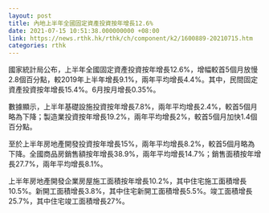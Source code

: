 ```yaml
---
layout: post
title: 內地上半年全國固定資產投資按年增長12.6%
date: 2021-07-15 10:51:38.000000000 +08:00
link: https://news.rthk.hk/rthk/ch/component/k2/1600889-20210715.htm
categories: rthk
---
```


國家統計局公布，上半年全國固定資產投資按年增長12.6%，增幅較首5個月放慢2.8個百分點，較2019年上半年增長9.1%，兩年平均增長4.4%。其中，民間固定資產投資按年增長15.4%。6月按月增長0.35%。

數據顯示，上半年基礎設施投資按年增長7.8%，兩年平均增長2.4%，較首5個月略為下降；製造業投資按年增長19.2%，兩年平均增長2%，較首5個月加快1.4個百分點。

至於上半年房地產開發投資按年增長15%，兩年平均增長8.2%，較首5個月略為下降。全國商品房銷售額按年增長38.9%，兩年平均增長14.7%；銷售面積按年增長27.7%，兩年平均增長8.1%。

上半年房地產開發企業房屋施工面積按年增長10.2%，其中住宅施工面積增長10.5%。新開工面積增長3.8%，其中住宅新開工面積增長5.5%。竣工面積增長25.7%，其中住宅竣工面積增長27%。
